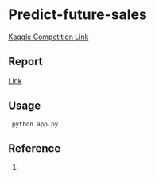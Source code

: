 # Predict-future-sales

[Kaggle Competition Link](https://www.kaggle.com/c/competitive-data-science-predict-future-sales/overview)

## Report
[Link](https://docs.google.com/document/d/1HpqfVZUsJLwXP6vimNH57dBpfLhVa5gJS2QvRgiPfgg/edit?usp=sharing)

## Usage

``` python app.py```

## Reference
1. [](https://www.kaggle.com/deinforcement/top-1-predict-future-sales-features-lightgbm/comments)
